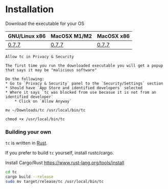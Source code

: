 # Installation

Download the executable for your OS

| GNU/Linux x86                                                                   | MacOSX M1/M2                                                       | MacOSX x86                                                                      |
|---------------------------------------------------------------------------------|--------------------------------------------------------------------|---------------------------------------------------------------------------------|
| [0.7.7](https://github.com/informed-labs/tc/releases/download/0.7.7/tc-x86_64-linux) | [0.7.7](https://github.com/informed-labs/tc/releases/download/0.7.7/tc-aarch64-macos) | [0.7.7](https://github.com/informed-labs/tc/releases/download/0.7.7/tc-x86_64-apple) |


```admonish warning title="For Mac users"
Allow tc in Privacy & Security

The first time you run the downloaded executable you will get a popup that says it may be "malicious software"

Do the following:
* Go to `Privacy & Security` panel to the `Security/Settings` section
* Should have `App Store and identified developers` selected
* Where it says `tc was blocked from use becasue it is not from an identified developer`
    * Click on `Allow Anyway`

mv ~/Downloads/tc /usr/local/bin/tc

chmod +x /usr/local/bin/tc

```

### Building your own

`tc` is written in [Rust](https://www.youtube.com/watch?v=ul9vyWuT8SU).

If you prefer to build `tc` yourself, install rustc/cargo.

Install Cargo/Rust https://www.rust-lang.org/tools/install

```sh
cd tc
cargo build --release
sudo mv target/release/tc /usr/local/bin/tc
```
